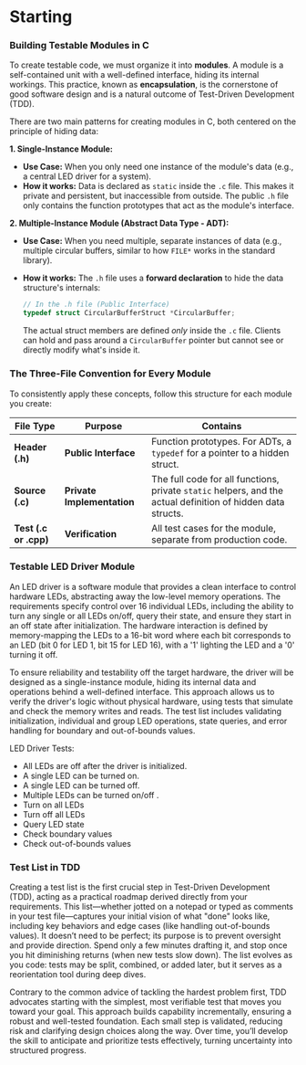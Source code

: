 # Starting

### Building Testable Modules in C

To create testable code, we must organize it into **modules**. A module is a
self-contained unit with a well-defined interface, hiding its internal workings.
This practice, known as **encapsulation**, is the cornerstone of good software
design and is a natural outcome of Test-Driven Development (TDD).

There are two main patterns for creating modules in C, both centered on the
principle of hiding data:

**1. Single-Instance Module:**

-   **Use Case:** When you only need one instance of the module's data (e.g., a
central LED driver for a system).
-   **How it works:** Data is declared as `static` inside the `.c` file. This
makes it private and persistent, but inaccessible from outside. The public `.h`
file only contains the function prototypes that act as the module's interface.

**2. Multiple-Instance Module (Abstract Data Type - ADT):**

-   **Use Case:** When you need multiple, separate instances of data (e.g.,
multiple circular buffers, similar to how `FILE*` works in the standard
library).
-   **How it works:** The `.h` file uses a **forward declaration** to hide the
data structure's internals:

    ```c
    // In the .h file (Public Interface)
    typedef struct CircularBufferStruct *CircularBuffer;
    ```

    The actual struct members are defined *only* inside the `.c` file. Clients
    can hold and pass around a `CircularBuffer` pointer but cannot see or
    directly modify what's inside it.

### The Three-File Convention for Every Module

To consistently apply these concepts, follow this structure for each module you create:

| File Type | Purpose | Contains |
| --- | --- | --- |
| **Header (.h)** | **Public Interface** | Function prototypes. For ADTs, a `typedef` for a pointer to a hidden struct. |
| **Source (.c)** | **Private Implementation** | The full code for all functions, private `static` helpers, and the actual definition of hidden data structs. |
| **Test (.c or .cpp)** | **Verification** | All test cases for the module, separate from production code. |

### Testable LED Driver Module

An LED driver is a software module that provides a clean interface to control
hardware LEDs, abstracting away the low-level memory operations. The
requirements specify control over 16 individual LEDs, including the ability to
turn any single or all LEDs on/off, query their state, and ensure they start in
an off state after initialization. The hardware interaction is defined by
memory-mapping the LEDs to a 16-bit word where each bit corresponds to an LED
(bit 0 for LED 1, bit 15 for LED 16), with a '1' lighting the LED and a '0'
turning it off.

To ensure reliability and testability off the target hardware, the driver will
be designed as a single-instance module, hiding its internal data and operations
behind a well-defined interface. This approach allows us to verify the driver's
logic without physical hardware, using tests that simulate and check the memory
writes and reads. The test list includes validating initialization, individual
and group LED operations, state queries, and error handling for boundary and
out-of-bounds values.

LED Driver Tests:

- All LEDs are off after the driver is initialized.
- A single LED can be turned on.
- A single LED can be turned off.
- Multiple LEDs can be turned on/off .
- Turn on all LEDs
- Turn off all LEDs
- Query LED state
- Check boundary values
- Check out-of-bounds values

### Test List in TDD

Creating a test list is the first crucial step in Test-Driven Development (TDD),
acting as a practical roadmap derived directly from your requirements. This
list—whether jotted on a notepad or typed as comments in your test file—captures
your initial vision of what "done" looks like, including key behaviors and edge
cases (like handling out-of-bounds values). It doesn’t need to be perfect; its
purpose is to prevent oversight and provide direction. Spend only a few minutes
drafting it, and stop once you hit diminishing returns (when new tests slow
down). The list evolves as you code: tests may be split, combined, or added
later, but it serves as a reorientation tool during deep dives.

Contrary to the common advice of tackling the hardest problem first, TDD
advocates starting with the simplest, most verifiable test that moves you toward
your goal. This approach builds capability incrementally, ensuring a robust and
well-tested foundation. Each small step is validated, reducing risk and
clarifying design choices along the way. Over time, you’ll develop the skill to
anticipate and prioritize tests effectively, turning uncertainty into structured
progress.